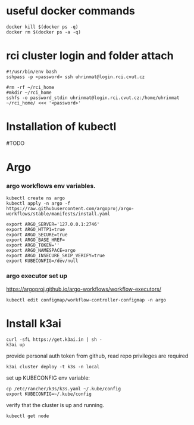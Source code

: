 # useful docker commands
    docker kill $(docker ps -q)
    docker rm $(docker ps -a -q)

# rci cluster login and folder attach
    #!/usr/bin/env bash
    sshpass -p <password> ssh uhrinmat@login.rci.cvut.cz
    
    #rm -rf ~/rci_home
    #mkdir ~/rci_home
    sshfs -o password_stdin uhrinmat@login.rci.cvut.cz:/home/uhrinmat ~/rci_home/ <<< '<password>'


# Installation of kubectl 
#TODO

# Argo
### argo workflows env variables.
    kubectl create ns argo
    kubectl apply -n argo -f https://raw.githubusercontent.com/argoproj/argo-workflows/stable/manifests/install.yaml

    export ARGO_SERVER='127.0.0.1:2746' 
    export ARGO_HTTP1=true  
    export ARGO_SECURE=true
    export ARGO_BASE_HREF=
    export ARGO_TOKEN='' 
    export ARGO_NAMESPACE=argo
    export ARGO_INSECURE_SKIP_VERIFY=true
    export KUBECONFIG=/dev/null


### argo executor set up
https://argoproj.github.io/argo-workflows/workflow-executors/

    kubectl edit configmap/workflow-controller-configmap -n argo




# Install k3ai
    curl -sfL https://get.k3ai.in | sh -
    k3ai up
    
provide personal auth token from github, read repo privileges are required

    k3ai cluster deploy -t k3s -n local

set up KUBECONFIG env variable:
    
    cp /etc/rancher/k3s/k3s.yaml ~/.kube/config
    export KUBECONFIG=~/.kube/config

verify that the cluster is up and running.
    
    kubectl get node


